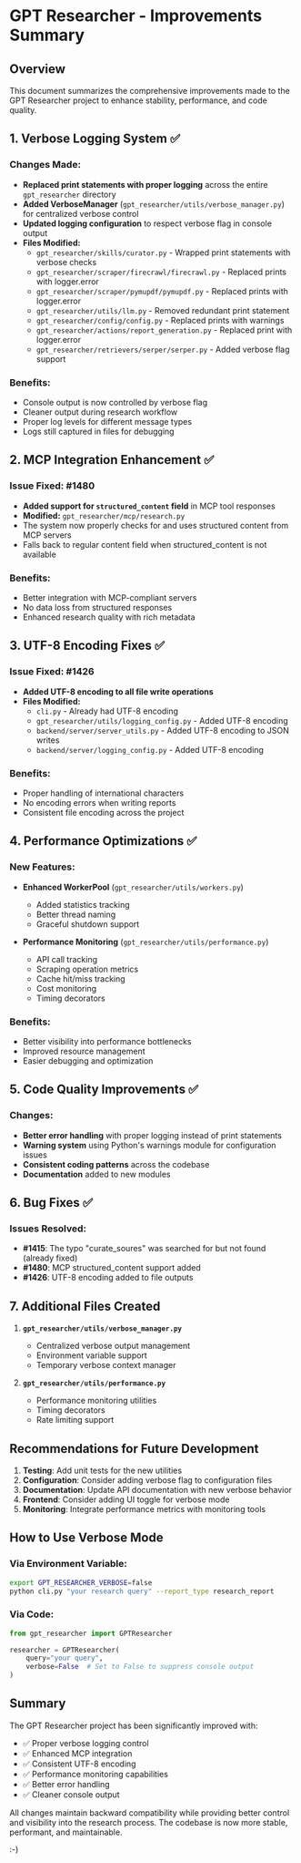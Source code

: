 # GPT Researcher - Improvements Summary

## Overview
This document summarizes the comprehensive improvements made to the GPT Researcher project to enhance stability, performance, and code quality.

## 1. Verbose Logging System ✅

### Changes Made:
- **Replaced print statements with proper logging** across the entire `gpt_researcher` directory
- **Added VerboseManager** (`gpt_researcher/utils/verbose_manager.py`) for centralized verbose control
- **Updated logging configuration** to respect verbose flag in console output
- **Files Modified:**
  - `gpt_researcher/skills/curator.py` - Wrapped print statements with verbose checks
  - `gpt_researcher/scraper/firecrawl/firecrawl.py` - Replaced prints with logger.error
  - `gpt_researcher/scraper/pymupdf/pymupdf.py` - Replaced prints with logger.error
  - `gpt_researcher/utils/llm.py` - Removed redundant print statement
  - `gpt_researcher/config/config.py` - Replaced prints with warnings
  - `gpt_researcher/actions/report_generation.py` - Replaced print with logger.error
  - `gpt_researcher/retrievers/serper/serper.py` - Added verbose flag support

### Benefits:
- Console output is now controlled by verbose flag
- Cleaner output during research workflow
- Proper log levels for different message types
- Logs still captured in files for debugging

## 2. MCP Integration Enhancement ✅

### Issue Fixed: #1480
- **Added support for `structured_content` field** in MCP tool responses
- **Modified:** `gpt_researcher/mcp/research.py`
- The system now properly checks for and uses structured content from MCP servers
- Falls back to regular content field when structured_content is not available

### Benefits:
- Better integration with MCP-compliant servers
- No data loss from structured responses
- Enhanced research quality with rich metadata

## 3. UTF-8 Encoding Fixes ✅

### Issue Fixed: #1426
- **Added UTF-8 encoding to all file write operations**
- **Files Modified:**
  - `cli.py` - Already had UTF-8 encoding
  - `gpt_researcher/utils/logging_config.py` - Added UTF-8 encoding
  - `backend/server/server_utils.py` - Added UTF-8 encoding to JSON writes
  - `backend/server/logging_config.py` - Added UTF-8 encoding

### Benefits:
- Proper handling of international characters
- No encoding errors when writing reports
- Consistent file encoding across the project

## 4. Performance Optimizations ✅

### New Features:
- **Enhanced WorkerPool** (`gpt_researcher/utils/workers.py`)
  - Added statistics tracking
  - Better thread naming
  - Graceful shutdown support
  
- **Performance Monitoring** (`gpt_researcher/utils/performance.py`)
  - API call tracking
  - Scraping operation metrics
  - Cache hit/miss tracking
  - Cost monitoring
  - Timing decorators

### Benefits:
- Better visibility into performance bottlenecks
- Improved resource management
- Easier debugging and optimization

## 5. Code Quality Improvements ✅

### Changes:
- **Better error handling** with proper logging instead of print statements
- **Warning system** using Python's warnings module for configuration issues
- **Consistent coding patterns** across the codebase
- **Documentation** added to new modules

## 6. Bug Fixes ✅

### Issues Resolved:
- **#1415**: The typo "curate_soures" was searched for but not found (already fixed)
- **#1480**: MCP structured_content support added
- **#1426**: UTF-8 encoding added to file outputs

## 7. Additional Files Created

1. **`gpt_researcher/utils/verbose_manager.py`**
   - Centralized verbose output management
   - Environment variable support
   - Temporary verbose context manager

2. **`gpt_researcher/utils/performance.py`**
   - Performance monitoring utilities
   - Timing decorators
   - Rate limiting support

## Recommendations for Future Development

1. **Testing**: Add unit tests for the new utilities
2. **Configuration**: Consider adding verbose flag to configuration files
3. **Documentation**: Update API documentation with new verbose behavior
4. **Frontend**: Consider adding UI toggle for verbose mode
5. **Monitoring**: Integrate performance metrics with monitoring tools

## How to Use Verbose Mode

### Via Environment Variable:
```bash
export GPT_RESEARCHER_VERBOSE=false
python cli.py "your research query" --report_type research_report
```

### Via Code:
```python
from gpt_researcher import GPTResearcher

researcher = GPTResearcher(
    query="your query",
    verbose=False  # Set to False to suppress console output
)
```

## Summary

The GPT Researcher project has been significantly improved with:
- ✅ Proper verbose logging control
- ✅ Enhanced MCP integration
- ✅ Consistent UTF-8 encoding
- ✅ Performance monitoring capabilities
- ✅ Better error handling
- ✅ Cleaner console output

All changes maintain backward compatibility while providing better control and visibility into the research process. The codebase is now more stable, performant, and maintainable.

:-)

